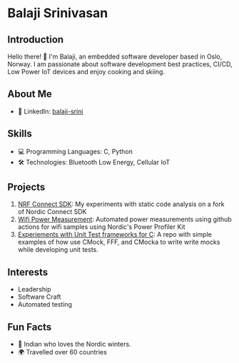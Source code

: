 # Balaji Srinivasan

## Introduction

Hello there! 👋 I'm Balaji, an embedded software developer based in Oslo, Norway. I am passionate about software development best practices, CI/CD, Low Power IoT devices and enjoy cooking and skiing.

## About Me

- 📱 LinkedIn: [balaji-srini](https://www.linkedin.com/in/balaji-srini/)

## Skills

- 💻 Programming Languages: C, Python
- 🛠️ Technologies: Bluetooth Low Energy, Cellular IoT

## Projects

1. [NRF Connect SDK](https://github.com/balaji-nordic/sdk-nrf): My experiments with static code analysis on a fork of Nordic Connect SDK
2. [Wifi Power Measurement](https://github.com/balaji-nordic/wifi-power-meas-test): Automated power measurements using github actions for wifi samples using Nordic's Power Profiler Kit 
3. [Experiements with Unit Test frameworks for C](https://github.com/balaji-nordic/unit-test-experiments): A repo with simple examples of how use CMock, FFF, and CMocka to write write mocks while developing unit tests. 

## Interests

- Leadership
- Software Craft
- Automated testing

## Fun Facts

- :ski: Indian who loves the Nordic winters.
- :earth_africa: Travelled over 60 countries
